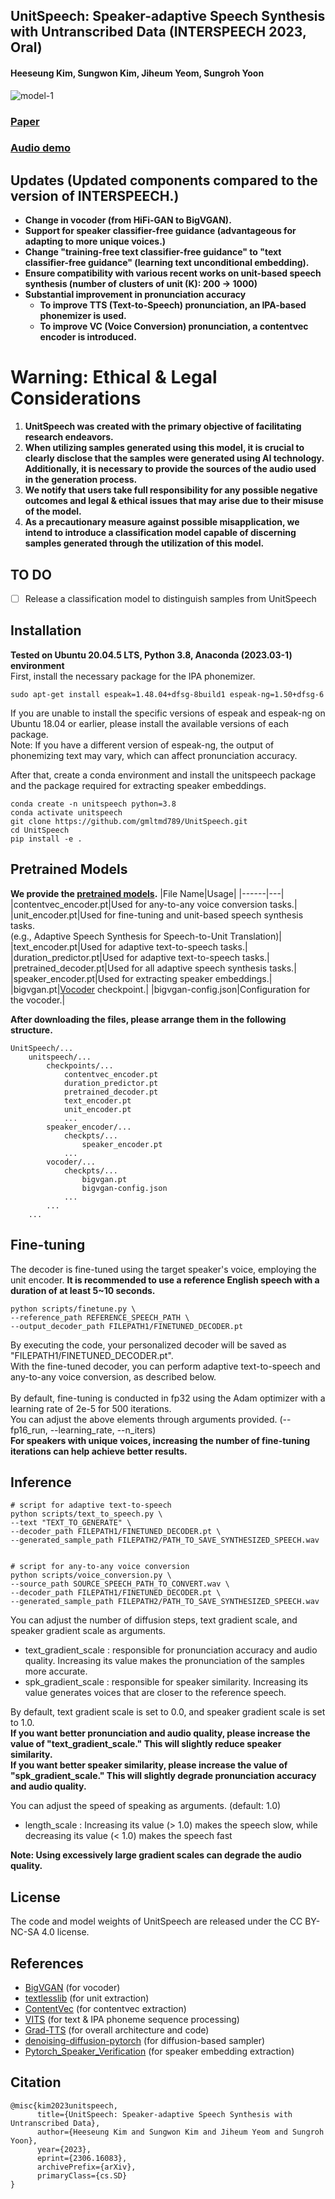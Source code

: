 ## UnitSpeech: Speaker-adaptive Speech Synthesis with Untranscribed Data (INTERSPEECH 2023, Oral)
#### Heeseung Kim, Sungwon Kim, Jiheum Yeom, Sungroh Yoon
![model-1](https://github.com/gmltmd789/UnitSpeech/assets/49265950/44cb4991-abb0-44b2-81fd-fce92cc1f3f1)

### [Paper](https://arxiv.org/abs/2306.16083)
### [Audio demo](https://unitspeech.github.io/)

## Updates (Updated components compared to the version of INTERSPEECH.)
- **Change in vocoder (from HiFi-GAN to BigVGAN).**
- **Support for speaker classifier-free guidance (advantageous for adapting to more unique voices.)**
- **Change "training-free text classifier-free guidance" to "text classifier-free guidance" (learning text unconditional embedding).**
- **Ensure compatibility with various recent works on unit-based speech synthesis (number of clusters of unit (K): 200 &rightarrow; 1000)**
- **Substantial improvement in pronunciation accuracy**
  - **To improve TTS (Text-to-Speech) pronunciation, an IPA-based phonemizer is used.** 
  - **To improve VC (Voice Conversion) pronunciation, a contentvec encoder is introduced.**

# Warning: Ethical & Legal Considerations
1. **UnitSpeech was created with the primary objective of facilitating research endeavors.**
2. **When utilizing samples generated using this model, it is crucial to clearly disclose that the samples were generated using AI technology. Additionally, it is necessary to provide the sources of the audio used in the generation process.**
3. **We notify that users take full responsibility for any possible negative outcomes and legal & ethical issues that may arise due to their misuse of the model.**
4. **As a precautionary measure against possible misapplication, we intend to introduce a classification model capable of discerning samples generated through the utilization of this model.**

## TO DO
- [ ] Release a classification model to distinguish samples from UnitSpeech

## Installation
**Tested on Ubuntu 20.04.5 LTS, Python 3.8, Anaconda (2023.03-1) environment**  
First, install the necessary package for the IPA phonemizer.
```shell
sudo apt-get install espeak=1.48.04+dfsg-8build1 espeak-ng=1.50+dfsg-6
```
If you are unable to install the specific versions of espeak and espeak-ng on Ubuntu 18.04 or earlier, please install the available versions of each package.<br>
Note: If you have a different version of espeak-ng, the output of phonemizing text may vary, which can affect pronunciation accuracy.

After that, create a conda environment and install the unitspeech package and the package required for extracting speaker embeddings.
```shell
conda create -n unitspeech python=3.8
conda activate unitspeech
git clone https://github.com/gmltmd789/UnitSpeech.git
cd UnitSpeech
pip install -e .
```

## Pretrained Models
**We provide the [pretrained models](https://drive.google.com/drive/folders/1yFkb2TAYB_zMmoTuUOXu-zXb3UI9pVJ9?usp=sharing).**
|File Name|Usage|
|------|---|
|contentvec_encoder.pt|Used for any-to-any voice conversion tasks.|
|unit_encoder.pt|Used for fine-tuning and unit-based speech synthesis tasks.<br>(e.g., Adaptive Speech Synthesis for Speech-to-Unit Translation)|
|text_encoder.pt|Used for adaptive text-to-speech tasks.|
|duration_predictor.pt|Used for adaptive text-to-speech tasks.|
|pretrained_decoder.pt|Used for all adaptive speech synthesis tasks.|
|speaker_encoder.pt|Used for extracting speaker embeddings.|
|bigvgan.pt|[Vocoder](https://github.com/NVIDIA/BigVGAN) checkpoint.|
|bigvgan-config.json|Configuration for the vocoder.|

**After downloading the files, please arrange them in the following structure.**
```buildoutcfg
UnitSpeech/...
    unitspeech/...
        checkpoints/...
            contentvec_encoder.pt
            duration_predictor.pt
            pretrained_decoder.pt
            text_encoder.pt
            unit_encoder.pt
            ...
        speaker_encoder/...
            checkpts/...
                speaker_encoder.pt
            ...
        vocoder/...
            checkpts/...
                bigvgan.pt
                bigvgan-config.json
            ...
        ...
    ...
```

## Fine-tuning
The decoder is fine-tuned using the target speaker's voice, employing the unit encoder. **It is recommended to use a reference English speech with a duration of at least 5~10 seconds.**

```shell
python scripts/finetune.py \
--reference_path REFERENCE_SPEECH_PATH \
--output_decoder_path FILEPATH1/FINETUNED_DECODER.pt
```

By executing the code, your personalized decoder will be saved as "FILEPATH1/FINETUNED_DECODER.pt".<br>
With the fine-tuned decoder, you can perform adaptive text-to-speech and any-to-any voice conversion, as described below. <br> <br>
By default, fine-tuning is conducted in fp32 using the Adam optimizer with a learning rate of 2e-5 for 500 iterations.<br>
You can adjust the above elements through arguments provided. (--fp16_run, --learning_rate, --n_iters)<br>
**For speakers with unique voices, increasing the number of fine-tuning iterations can help achieve better results.** <br>

## Inference
```shell
# script for adaptive text-to-speech
python scripts/text_to_speech.py \
--text "TEXT_TO_GENERATE" \
--decoder_path FILEPATH1/FINETUNED_DECODER.pt \
--generated_sample_path FILEPATH2/PATH_TO_SAVE_SYNTHESIZED_SPEECH.wav


# script for any-to-any voice conversion
python scripts/voice_conversion.py \
--source_path SOURCE_SPEECH_PATH_TO_CONVERT.wav \
--decoder_path FILEPATH1/FINETUNED_DECODER.pt \
--generated_sample_path FILEPATH2/PATH_TO_SAVE_SYNTHESIZED_SPEECH.wav
```
You can adjust the number of diffusion steps, text gradient scale, and speaker gradient scale as arguments.<br>
- text_gradient_scale : responsible for pronunciation accuracy and audio quality. Increasing its value makes the pronunciation of the samples more accurate.<br>
- spk_gradient_scale : responsible for speaker similarity. Increasing its value generates voices that are closer to the reference speech.<br>

By default, text gradient scale is set to 0.0, and speaker gradient scale is set to 1.0.<br>
**If you want better pronunciation and audio quality, please increase the value of "text_gradient_scale." This will slightly reduce speaker similarity.**<br>
**If you want better speaker similarity, please increase the value of "spk_gradient_scale." This will slightly degrade pronunciation accuracy and audio quality.**<br>

You can adjust the speed of speaking as arguments. (default: 1.0) <br>
- length_scale : Increasing its value (> 1.0) makes the speech slow, while decreasing its value (< 1.0) makes the speech fast <br>

**Note: Using excessively large gradient scales can degrade the audio quality.**

## License

The code and model weights of UnitSpeech are released under the CC BY-NC-SA 4.0 license.

## References
* [BigVGAN](https://github.com/NVIDIA/BigVGAN) (for vocoder)
* [textlesslib](https://github.com/facebookresearch/textlesslib) (for unit extraction)
* [ContentVec](https://github.com/auspicious3000/contentvec) (for contentvec extraction)
* [VITS](https://github.com/jaywalnut310/vits) (for text & IPA phoneme sequence processing)
* [Grad-TTS](https://github.com/huawei-noah/Speech-Backbones/tree/main/Grad-TTS) (for overall architecture and code)
* [denoising-diffusion-pytorch](https://github.com/rosinality/denoising-diffusion-pytorch) (for diffusion-based sampler)
* [Pytorch_Speaker_Verification](https://github.com/HarryVolek/PyTorch_Speaker_Verification) (for speaker embedding extraction)

## Citation
```
@misc{kim2023unitspeech,
      title={UnitSpeech: Speaker-adaptive Speech Synthesis with Untranscribed Data}, 
      author={Heeseung Kim and Sungwon Kim and Jiheum Yeom and Sungroh Yoon},
      year={2023},
      eprint={2306.16083},
      archivePrefix={arXiv},
      primaryClass={cs.SD}
}
```

